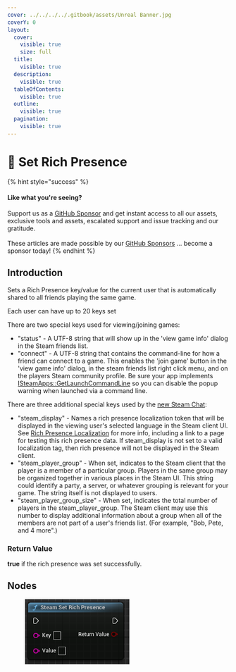 ```yaml
---
cover: ../../../../.gitbook/assets/Unreal Banner.jpg
coverY: 0
layout:
  cover:
    visible: true
    size: full
  title:
    visible: true
  description:
    visible: true
  tableOfContents:
    visible: true
  outline:
    visible: true
  pagination:
    visible: true
---
```


# 🔵 Set Rich Presence

{% hint style="success" %}
#### Like what you're seeing?

Support us as a [GitHub Sponsor](../../../../where-to-buy/become-a-sponsor.md) and get instant access to all our assets, exclusive tools and assets, escalated support and issue tracking and our gratitude.\
\
These articles are made possible by our [GitHub Sponsors](../../../../where-to-buy/become-a-sponsor.md) ... become a sponsor today!
{% endhint %}

## Introduction

Sets a Rich Presence key/value for the current user that is automatically shared to all friends playing the same game.

Each user can have up to 20 keys set

There are two special keys used for viewing/joining games:

* "status" - A UTF-8 string that will show up in the 'view game info' dialog in the Steam friends list.
* "connect" - A UTF-8 string that contains the command-line for how a friend can connect to a game. This enables the 'join game' button in the 'view game info' dialog, in the steam friends list right click menu, and on the players Steam community profile. Be sure your app implements [ISteamApps::GetLaunchCommandLine](https://partner.steamgames.com/doc/api/ISteamApps#GetLaunchCommandLine) so you can disable the popup warning when launched via a command line.

There are three additional special keys used by the [new Steam Chat](https://steamcommunity.com/updates/chatupdate):

* "steam\_display" - Names a rich presence localization token that will be displayed in the viewing user's selected language in the Steam client UI. See [Rich Presence Localization](https://partner.steamgames.com/doc/api/ISteamFriends#richpresencelocalization) for more info, including a link to a page for testing this rich presence data. If steam\_display is not set to a valid localization tag, then rich presence will not be displayed in the Steam client.
* "steam\_player\_group" - When set, indicates to the Steam client that the player is a member of a particular group. Players in the same group may be organized together in various places in the Steam UI. This string could identify a party, a server, or whatever grouping is relevant for your game. The string itself is not displayed to users.
* "steam\_player\_group\_size" - When set, indicates the total number of players in the steam\_player\_group. The Steam client may use this number to display additional information about a group when all of the members are not part of a user's friends list. (For example, "Bob, Pete, and 4 more".)

### Return Value

**true** if the rich presence was set successfully.

## Nodes

<figure><img src="../../../../.gitbook/assets/image (313).png" alt=""><figcaption></figcaption></figure>
